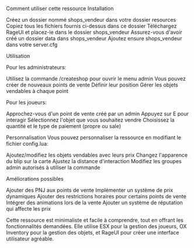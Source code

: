 Comment utiliser cette ressource
Installation

Créez un dossier nommé shops_vendeur dans votre dossier resources
Copiez tous les fichiers fournis ci-dessus dans ce dossier
Téléchargez RageUI et placez-le dans le dossier shops_vendeur
Assurez-vous d'avoir créé un dossier data dans shops_vendeur
Ajoutez ensure shops_vendeur dans votre server.cfg

Utilisation

Pour les administrateurs:

Utilisez la commande /createshop pour ouvrir le menu admin
Vous pouvez créer de nouveaux points de vente
Définir leur position
Gérer les objets vendables à chaque point


Pour les joueurs:

Approchez-vous d'un point de vente créé par un admin
Appuyez sur E pour interagir
Sélectionnez l'objet que vous souhaitez vendre
Choisissez la quantité et le type de paiement (propre ou sale)



Personnalisation
Vous pouvez personnaliser la ressource en modifiant le fichier config.lua:

Ajoutez/modifiez les objets vendables avec leurs prix
Changez l'apparence du blip sur la carte
Ajustez la distance d'interaction
Modifiez les groupes admin autorisés à utiliser la commande

Améliorations possibles

Ajouter des PNJ aux points de vente
Implémenter un système de prix dynamiques
Ajouter des restrictions horaires pour certains points de vente
Intégrer des animations lors de la vente
Ajouter un système de réputation qui affecte les prix

Cette ressource est minimaliste et facile à comprendre, tout en offrant les fonctionnalités demandées. Elle utilise ESX pour la gestion des joueurs, OX Inventory pour la gestion des objets, et RageUI pour créer une interface utilisateur agréable.
